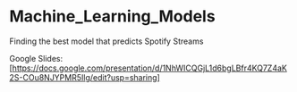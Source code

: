 # Machine_Learning_Models
Finding the best model that predicts Spotify Streams

Google Slides: 
[https://docs.google.com/presentation/d/1NhWICQGjL1d6bgLBfr4KQ7Z4aK2S-COu8NJYPMR5Ilg/edit?usp=sharing]

